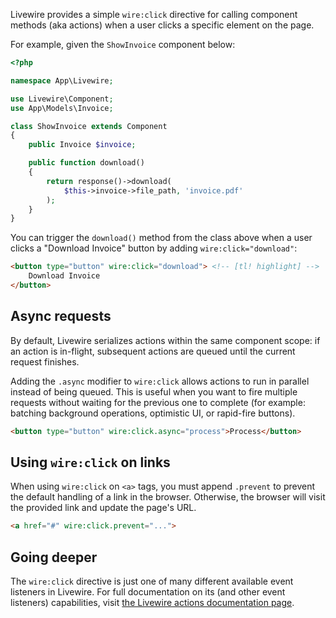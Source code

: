 
Livewire provides a simple `wire:click` directive for calling component methods (aka actions) when a user clicks a specific element on the page.

For example, given the `ShowInvoice` component below:

```php
<?php

namespace App\Livewire;

use Livewire\Component;
use App\Models\Invoice;

class ShowInvoice extends Component
{
    public Invoice $invoice;

    public function download()
    {
        return response()->download(
            $this->invoice->file_path, 'invoice.pdf'
        );
    }
}
```

You can trigger the `download()` method from the class above when a user clicks a "Download Invoice" button by adding `wire:click="download"`:

```html
<button type="button" wire:click="download"> <!-- [tl! highlight] -->
    Download Invoice
</button>
```

## Async requests

By default, Livewire serializes actions within the same component scope: if an action is in-flight, subsequent actions are queued until the current request finishes.

Adding the `.async` modifier to `wire:click` allows actions to run in parallel instead of being queued. This is useful when you want to fire multiple requests without waiting for the previous one to complete (for example: batching background operations, optimistic UI, or rapid-fire buttons).

```html
<button type="button" wire:click.async="process">Process</button>
```

## Using `wire:click` on links

When using `wire:click` on `<a>` tags, you must append `.prevent` to prevent the default handling of a link in the browser. Otherwise, the browser will visit the provided link and update the page's URL.

```html
<a href="#" wire:click.prevent="...">
```

## Going deeper

The `wire:click` directive is just one of many different available event listeners in Livewire. For full documentation on its (and other event listeners) capabilities, visit [the Livewire actions documentation page](/docs/actions).
